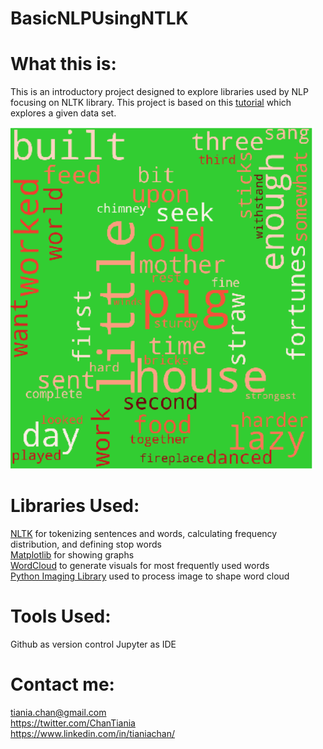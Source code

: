 # BasicNLPUsingNTLK
# What this is:
This is an introductory project designed to explore libraries used by NLP focusing on NLTK library. This project is based on this [tutorial](https://medium.com/towards-artificial-intelligence/natural-language-processing-nlp-with-python-tutorial-for-beginners-1f54e610a1a0) which explores a given data set. 

<img src = "https://github.com/tianiachan/BasicNLPUsingNTLK/blob/main/christmasTreeWordCloud.PNG">

# Libraries Used:
[NLTK](https://www.nltk.org/) for tokenizing sentences and words, calculating frequency distribution, and defining stop words<br/>
[Matplotlib](https://www.nltk.org/) for showing graphs<br/>
[WordCloud](https://github.com/amueller/word_cloud) to generate visuals for most frequently used words<br/>
[Python Imaging Library](https://pillow.readthedocs.io/en/stable/) used to process image to shape word cloud<br/>

# Tools Used:
Github as version control
Jupyter  as IDE

# Contact me:

tiania.chan@gmail.com<br/>
https://twitter.com/ChanTiania<br/>
https://www.linkedin.com/in/tianiachan/<br/>
